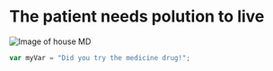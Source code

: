 # The patient needs polution to live

![Image of house MD](https://github.com/user-attachments/assets/e166ff73-f6a2-40e1-ac53-0474705bbb9f)

``` javascript
var myVar = "Did you try the medicine drug!";
```
